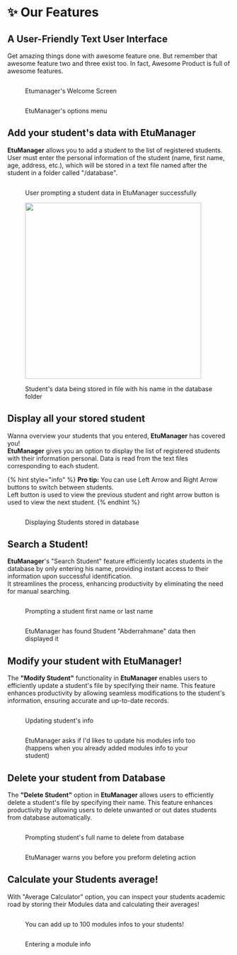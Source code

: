 # ✨ Our Features

## A User-Friendly Text User Interface

Get amazing things done with awesome feature one. But remember that awesome feature two and three exist too. In fact, Awesome Product is full of awesome features.

<figure><img src="../.gitbook/assets/image (1) (1).png" alt=""><figcaption><p>Etumanager's Welcome Screen</p></figcaption></figure>

<figure><img src="../.gitbook/assets/EtuManager-Menu.png" alt=""><figcaption><p>EtuManager's options menu</p></figcaption></figure>

## Add your student's data with EtuManager

**EtuManager** allows you to add a student to the list of registered students.\
User must enter the personal information of the student (name, first name, age, address, etc.), which will be stored in a text file named after the student in a folder called "/database".

<figure><img src="../.gitbook/assets/image (3) (1) (1).png" alt=""><figcaption><p>User prompting a student data in EtuManager successfully</p></figcaption></figure>

<figure><img src="../.gitbook/assets/userdata.png" alt="" width="398"><figcaption><p>Student's data being stored in file with his name in the database folder</p></figcaption></figure>

## Display all your stored student

Wanna overview your students that you entered, **EtuManager** has covered you!\
**EtuManager** gives you an option to display the list of registered students with their information personal. Data is read from the text files corresponding to each student.

{% hint style="info" %}
**Pro tip:** You can use Left Arrow and Right Arrow buttons to switch between students.\
Left button is used to view the previous student and right arrow button is used to view the next student.
{% endhint %}

<figure><img src="../.gitbook/assets/image (2) (1).png" alt=""><figcaption><p>Displaying Students stored in database</p></figcaption></figure>

## Search a Student!

**EtuManager**'s "Search Student" feature efficiently locates students in the database by only entering his name, providing instant access to their information upon successful identification. \
It streamlines the process, enhancing productivity by eliminating the need for manual searching.

<figure><img src="../.gitbook/assets/image (18) (1).png" alt=""><figcaption><p>Prompting a student first name or last name</p></figcaption></figure>

<figure><img src="../.gitbook/assets/image (3) (1).png" alt=""><figcaption><p>EtuManager has found Student "Abderrahmane" data then displayed it</p></figcaption></figure>

## Modify your student with EtuManager!

The **"Modify Student"** functionality in **EtuManager** enables users to efficiently update a student's file by specifying their name. This feature enhances productivity by allowing seamless modifications to the student's information, ensuring accurate and up-to-date records.

<figure><img src="../.gitbook/assets/image (10).png" alt=""><figcaption><p>Updating student's info</p></figcaption></figure>

<figure><img src="../.gitbook/assets/image (6).png" alt=""><figcaption><p>EtuManager asks if I'd likes to update his modules info too (happens when you already added modules info to your student)</p></figcaption></figure>

## Delete your student from Database

The **"Delete Student"** option in **EtuManager** allows users to efficiently delete a student's file by specifying their name. This feature enhances productivity by allowing users to delete unwanted or out dates students from database automatically.

<figure><img src="../.gitbook/assets/image (3).png" alt=""><figcaption><p>Prompting student's full name to delete from database</p></figcaption></figure>

<figure><img src="../.gitbook/assets/image (7).png" alt=""><figcaption><p>EtuManager warns you before you preform deleting action</p></figcaption></figure>

## Calculate your Students average!

With "Average Calculator" option, you can inspect your students academic road by storing their Modules data and calculating their averages!

<figure><img src="../.gitbook/assets/image (2).png" alt=""><figcaption><p>You can add up to 100 modules infos to your students!</p></figcaption></figure>

<figure><img src="../.gitbook/assets/image (18).png" alt=""><figcaption><p>Entering a module info</p></figcaption></figure>

